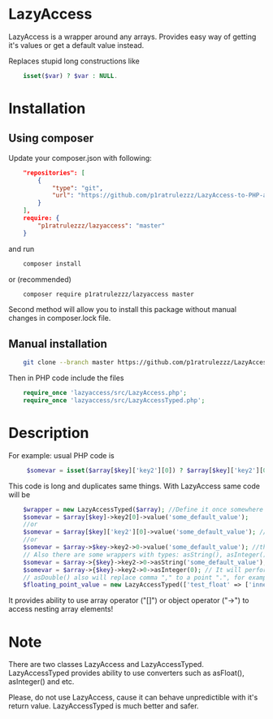 LazyAccess
==========

LazyAccess is a wrapper around any arrays. Provides easy way of getting it's values or get a default value instead.

Replaces stupid long constructions like 
```php
    isset($var) ? $var : NULL.
```    
# Installation

## Using composer

Update your composer.json with following:
```json
    "repositories": [
        {
            "type": "git",
            "url": "https://github.com/p1ratrulezzz/LazyAccess-to-PHP-arrays.git"
        }
    ],
    require: {
        "p1ratrulezzz/lazyaccess": "master"
    }
```
and run 
```bash
    composer install  
```
or (recommended)
```bash
    composer require p1ratrulezzz/lazyaccess master
```
Second method will allow you to install this package without manual changes in composer.lock file.

## Manual installation
```bash
    git clone --branch master https://github.com/p1ratrulezzz/LazyAccess-to-PHP-arrays.git lazyaccess
```    
Then in PHP code include the files
```php
    require_once 'lazyaccess/src/LazyAccess.php';
    require_once 'lazyaccess/src/LazyAccessTyped.php';
```
# Description

For example:
  usual PHP code is 
```php
     $somevar = isset($array[$key]['key2'][0]) ? $array[$key]['key2'][0] : 'some_default_value';
```
This code is long and duplicates same things. 
With LazyAccess same code will be
```php  
    $wrapper = new LazyAccessTyped($array); //Define it once somewhere in your code
    $somevar = $array[$key]->key2[0]->value('some_default_value');
    //or
    $somevar = $array[$key]['key2'][0]->value('some_default_value'); //the same as the above
    //or
    $somevar = $array->$key->key2->0->value('some_default_value'); //the same as the above
    // Also there are some wrappers with types: asString(), asInteger(), asDouble()
    $somevar = $array->{$key}->key2->0->asString('some_default_value');
    $somevar = $array->{$key}->key2->0->asInteger(0); // It will perform intval() operation before returning, so you can be sure that there will be an integer value.
    // asDouble() also will replace comma "," to a point ".", for example value 1,93 will be converted to 1.93
    $floating_point_value = new LazyAccessTyped(['test_float' => ['inner' => '1,93']])->test_float->inner->asDouble(0); // Will return 1.93
```
    
It provides ability to use array operator ("[]") or object operator ("->") to access nesting array elements!

# Note

There are two classes LazyAccess and LazyAccessTyped. LazyAccessTyped provides ability to use converters such as asFloat(), asInteger() and etc.

Please, do not use LazyAccess, cause it can behave unpredictible with it's return value. LazyAccessTyped is much better and safer.
